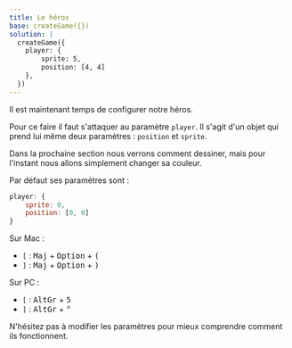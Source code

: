 ```yaml
---
title: Le héros
base: createGame({})
solution: |
  createGame({
    player: {
        sprite: 5,
        position: [4, 4]
    },
  })
---
```


Il est maintenant temps de configurer notre héros.

Pour ce faire il faut s'attaquer au paramètre `player`. Il s'agit d'un objet qui prend lui même deux paramètres : `position` et `sprite`.

Dans la prochaine section nous verrons comment dessiner, mais pour l'instant nous allons simplement changer sa couleur.

Par défaut ses paramètres sont :

```js
player: {
    sprite: 0,
    position: [0, 0]
}
```

Sur Mac :

- `[` : <kbd>Maj</kbd> + <kbd>Option</kbd> + <kbd>(</kbd>
- `]` : <kbd>Maj</kbd> + <kbd>Option</kbd> + <kbd>)</kbd>

Sur PC :

- `[` : <kbd>AltGr</kbd> + <kbd>5</kbd>
- `]` : <kbd>AltGr</kbd> + <kbd>°</kbd>

N'hésitez pas à modifier les paramètres pour mieux comprendre comment ils fonctionnent.
